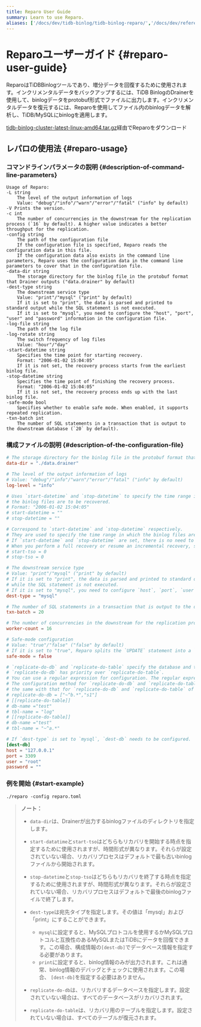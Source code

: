 ```yaml
---
title: Reparo User Guide
summary: Learn to use Reparo.
aliases: ['/docs/dev/tidb-binlog/tidb-binlog-reparo/','/docs/dev/reference/tidb-binlog/reparo/']
---
```


# Reparoユーザーガイド {#reparo-user-guide}

ReparoはTiDBBinlogツールであり、増分データを回復するために使用されます。インクリメンタルデータをバックアップするには、TiDB BinlogのDrainerを使用して、binlogデータをprotobuf形式でファイルに出力します。インクリメンタルデータを復元するには、Reparoを使用してファイル内のbinlogデータを解析し、TiDB/MySQLにbinlogを適用します。

[tidb-binlog-cluster-latest-linux-amd64.tar.gz](https://download.pingcap.org/tidb-binlog-cluster-latest-linux-amd64.tar.gz)経由でReparoをダウンロード

## レパロの使用法 {#reparo-usage}

### コマンドラインパラメータの説明 {#description-of-command-line-parameters}

```
Usage of Reparo:
-L string
    The level of the output information of logs
    Value: "debug"/"info"/"warn"/"error"/"fatal" ("info" by default)
-V Prints the version.
-c int
    The number of concurrencies in the downstream for the replication process (`16` by default). A higher value indicates a better throughput for the replication.
-config string
    The path of the configuration file
    If the configuration file is specified, Reparo reads the configuration data in this file.
    If the configuration data also exists in the command line parameters, Reparo uses the configuration data in the command line parameters to cover that in the configuration file.
-data-dir string
    The storage directory for the binlog file in the protobuf format that Drainer outputs ("data.drainer" by default)
-dest-type string
    The downstream service type
    Value: "print"/"mysql" ("print" by default)
    If it is set to "print", the data is parsed and printed to standard output while the SQL statement is not executed.
    If it is set to "mysql", you need to configure the "host", "port", "user" and "password" information in the configuration file.
-log-file string
    The path of the log file
-log-rotate string
    The switch frequency of log files
    Value: "hour"/"day"
-start-datetime string
    Specifies the time point for starting recovery.
    Format: "2006-01-02 15:04:05"
    If it is not set, the recovery process starts from the earliest binlog file.
-stop-datetime string
    Specifies the time point of finishing the recovery process.
    Format: "2006-01-02 15:04:05"
    If it is not set, the recovery process ends up with the last binlog file.
-safe-mode bool
    Specifies whether to enable safe mode. When enabled, it supports repeated replication.
-txn-batch int
    The number of SQL statements in a transaction that is output to the downstream database (`20` by default).
```

### 構成ファイルの説明 {#description-of-the-configuration-file}

```toml
# The storage directory for the binlog file in the protobuf format that Drainer outputs
data-dir = "./data.drainer"

# The level of the output information of logs
# Value: "debug"/"info"/"warn"/"error"/"fatal" ("info" by default)
log-level = "info"

# Uses `start-datetime` and `stop-datetime` to specify the time range in which
# the binlog files are to be recovered.
# Format: "2006-01-02 15:04:05"
# start-datetime = ""
# stop-datetime = ""

# Correspond to `start-datetime` and `stop-datetime` respectively.
# They are used to specify the time range in which the binlog files are to be recovered.
# If `start-datetime` and `stop-datetime` are set, there is no need to set `start-tso` and `stop-tso`.
# When you perform a full recovery or resume an incremental recovery, set start-tso to tso + 1 or stop-tso + 1, respectively.
# start-tso = 0
# stop-tso = 0

# The downstream service type
# Value: "print"/"mysql" ("print" by default)
# If it is set to "print", the data is parsed and printed to standard output
# while the SQL statement is not executed.
# If it is set to "mysql", you need to configure `host`, `port`, `user` and `password` in [dest-db].
dest-type = "mysql"

# The number of SQL statements in a transaction that is output to the downstream database (`20` by default).
txn-batch = 20

# The number of concurrencies in the downstream for the replication process (`16` by default). A higher value indicates a better throughput for the replication.
worker-count = 16

# Safe-mode configuration
# Value: "true"/"false" ("false" by default)
# If it is set to "true", Reparo splits the `UPDATE` statement into a `DELETE` statement plus a `REPLACE` statement.
safe-mode = false

# `replicate-do-db` and `replicate-do-table` specify the database and table to be recovered.
# `replicate-do-db` has priority over `replicate-do-table`.
# You can use a regular expression for configuration. The regular expression should start with "~".
# The configuration method for `replicate-do-db` and `replicate-do-table` is
# the same with that for `replicate-do-db` and `replicate-do-table` of Drainer.
# replicate-do-db = ["~^b.*","s1"]
# [[replicate-do-table]]
# db-name ="test"
# tbl-name = "log"
# [[replicate-do-table]]
# db-name ="test"
# tbl-name = "~^a.*"

# If `dest-type` is set to `mysql`, `dest-db` needs to be configured.
[dest-db]
host = "127.0.0.1"
port = 3309
user = "root"
password = ""
```

### 例を開始 {#start-example}

```
./reparo -config reparo.toml
```

> <strong>ノート：</strong>
>
> -   `data-dir`は、Drainerが出力するbinlogファイルのディレクトリを指定します。
> -   `start-datatime`と`start-tso`はどちらもリカバリを開始する時点を指定するために使用されますが、時間形式が異なります。それらが設定されていない場合、リカバリプロセスはデフォルトで最も古いbinlogファイルから開始されます。
> -   `stop-datetime`と`stop-tso`はどちらもリカバリを終了する時点を指定するために使用されますが、時間形式が異なります。それらが設定されていない場合、リカバリプロセスはデフォルトで最後のbinlogファイルで終了します。
> -   `dest-type`は宛先タイプを指定します。その値は「mysql」および「print」にすることができます。
>
>     -   `mysql`に設定すると、MySQLプロトコルを使用するかMySQLプロトコルと互換性のあるMySQLまたはTiDBにデータを回復できます。この場合、構成情報の`[dest-db]`でデータベース情報を指定する必要があります。
>     -   `print`に設定すると、binlog情報のみが出力されます。これは通常、binlog情報のデバッグとチェックに使用されます。この場合、 `[dest-db]`を指定する必要はありません。
> -   `replicate-do-db`は、リカバリするデータベースを指定します。設定されていない場合は、すべてのデータベースがリカバリされます。
> -   `replicate-do-table`は、リカバリ用のテーブルを指定します。設定されていない場合は、すべてのテーブルが復元されます。
